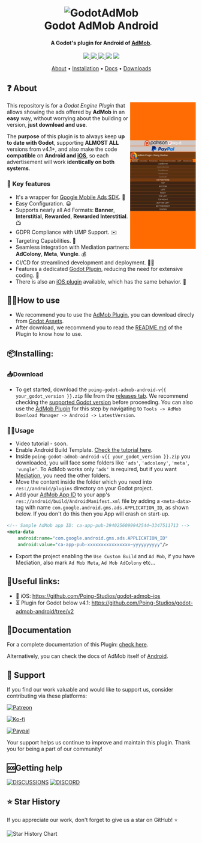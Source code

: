 
<h1 align="center">
  <br>
  <img src="https://i.imgur.com/fLsHNCO.png" alt="GodotAdMob" width=500>
  <br>
  Godot AdMob Android
  <br>
</h1>

<h4 align="center">A Godot's plugin for Android of <a href="https://admob.google.com" target="_blank">AdMob</a>.</h4>

<p align="center">
  <a href="https://github.com/Poing-Studios/godot-admob-android/releases">
    <img src="https://img.shields.io/github/v/tag/Poing-Studios/godot-admob-android?label=Version">
  </a>
  <a href="https://github.com/Poing-Studios/godot-admob-android/actions">
    <img src="https://github.com/Poing-Studios/godot-admob-android/workflows/Build%20Android/badge.svg">
  </a>
  <a href="https://github.com/Poing-Studios/godot-admob-android/releases">
    <img src="https://img.shields.io/github/downloads/Poing-Studios/godot-admob-android/total?style=social">
  </a>
  <img src="https://img.shields.io/github/stars/Poing-Studios/godot-admob-android?style=social">
  <img src="https://img.shields.io/github/license/Poing-Studios/godot-admob-android?style=plastic">
</p>

<p align="center">
  <a href="#about">About</a> •
  <a href="#installation">Installation</a> •
  <a href="#documentation">Docs</a> •
  <a href="https://github.com/Poing-Studios/godot-admob-android/releases">Downloads</a> 
</p>

     
## ❓ About 

<img src="static/admob.webp" align="right"
     alt="Preview" width="auto" height="390">

This repository is for a _Godot Engine Plugin_ that allows showing the ads offered by **AdMob** in an **easy** way, without worrying about the building or version, **just download and use**.

The **purpose** of this plugin is to always keep **up to date with Godot**, supporting **ALMOST ALL** versions from v4.1+, and also make the code **compatible** on **Android and [iOS](https://github.com/Poing-Studios/godot-admob-ios)**, so each advertisement will work **identically on both systems**.

### 🔑 Key features

- It's a wrapper for [Google Mobile Ads SDK](https://developers.google.com/admob/android/sdk). 🎁
- Easy Configuration. 😀
- Supports nearly all Ad Formats: **Banner**, **Interstitial**, **Rewarded**, **Rewarded Interstitial**. 📺
- GDPR Compliance with UMP Support. ✉️
- Targeting Capabilities. 🎯
- Seamless integration with Mediation partners: **AdColony**, **Meta**, **Vungle**. 💰
- CI/CD for streamlined development and deployment. 🔄🚀
- Features a dedicated [Godot Plugin](https://github.com/Poing-Studios/godot-admob-plugin), reducing the need for extensive coding. 🔌
- There is also an [iOS plugin](https://github.com/Poing-Studios/godot-admob-ios) available, which has the same behavior. 🍎


## 🙋‍♂️How to use 
- We recommend you to use the [AdMob Plugin](https://github.com/Poing-Studios/godot-admob-plugin), you can download direcly from [Godot Assets](https://godotengine.org/asset-library/asset/2063).
- After download, we recommend you to read the [README.md](https://github.com/Poing-Studios/godot-admob-plugin/blob/master/README.md) of the Plugin to know how to use.

## 📦Installing:

### 📥Download
- To get started, download the `poing-godot-admob-android-v{{ your_godot_version }}.zip` file from the [releases tab](https://github.com/Poing-Studios/godot-admob-android/releases). We recommend checking the [supported Godot version](https://github.com/Poing-Studios/godot-admob-versions/blob/master/versions.json) before proceeding. You can also use the [AdMob Plugin](https://github.com/Poing-Studios/godot-admob-plugin) for this step by navigating to `Tools -> AdMob Download Manager -> Android -> LatestVersion`.

### 🧑‍💻Usage
- Video tutorial - soon.
- Enable Android Build Template. [Check the tutorial here](https://docs.godotengine.org/en/stable/tutorials/export/android_custom_build.html).
- Inside `poing-godot-admob-android-v{{ your_godot_version }}.zip` you downloaded, you will face some folders like `'ads'`, `'adcolony'`, `'meta'`, `'vungle'`. To AdMob works only `'ads'` is required, but if you want [Mediation](https://support.google.com/admob/answer/13420272?hl=en), you need the other folders.
- Move the content inside the folder which you need into ```res://android/plugins``` directory on your Godot project.
- Add your [AdMob App ID](https://support.google.com/admob/answer/7356431) to your app's ```res://android/build/AndroidManifest.xml``` file by adding a ```<meta-data>``` tag with name ```com.google.android.gms.ads.APPLICATION_ID```, as shown below. If you don't do this then you App will crash on start-up.

``` xml
<!-- Sample AdMob app ID: ca-app-pub-3940256099942544~3347511713 -->
<meta-data
	android:name="com.google.android.gms.ads.APPLICATION_ID"
	android:value="ca-app-pub-xxxxxxxxxxxxxxxx~yyyyyyyyyy"/>
```
- Export the project enabling the `Use Custom Build` and `Ad Mob`, if you have Mediation, also mark `Ad Mob Meta`, `Ad Mob AdColony` etc...


## 📎Useful links:
- 🍏 iOS: https://github.com/Poing-Studios/godot-admob-ios
- ⏳ Plugin for Godot below v4.1: https://github.com/Poing-Studios/godot-admob-android/tree/v2

## 📄Documentation
For a complete documentation of this Plugin: [check here](docs).

Alternatively, you can check the docs of AdMob itself of [Android](https://developers.google.com/admob/android/quick-start).

## 🙏 Support
If you find our work valuable and would like to support us, consider contributing via these platforms:

[![Patreon](https://img.shields.io/badge/Support%20us%20on-Patreon-orange?style=for-the-badge&logo=patreon)](https://patreon.com/poingstudios)

[![Ko-fi](https://img.shields.io/badge/Buy%20us%20a-coffee-yellow?style=for-the-badge&logo=ko-fi)](https://ko-fi.com/poingstudios)

[![Paypal](https://img.shields.io/badge/Donate-via%20Paypal-blue?style=for-the-badge&logo=paypal)](https://www.paypal.com/donate/?hosted_button_id=EBUVPEGF4BUR8)

Your support helps us continue to improve and maintain this plugin. Thank you for being a part of our community!


## 🆘Getting help
[![DISCUSSIONS](https://img.shields.io/badge/Discussions-green?style=for-the-badge)](https://github.com/Poing-Studios/godot-admob-android/discussions)
[![DISCORD](https://img.shields.io/badge/Discord-7289DA?style=for-the-badge)](https://discord.com/invite/YEPvYjSSMk)



## ⭐ Star History
If you appreciate our work, don't forget to give us a star on GitHub! ⭐

![Star History Chart](https://api.star-history.com/svg?repos=Poing-studios/godot-admob-android&type=Date)
